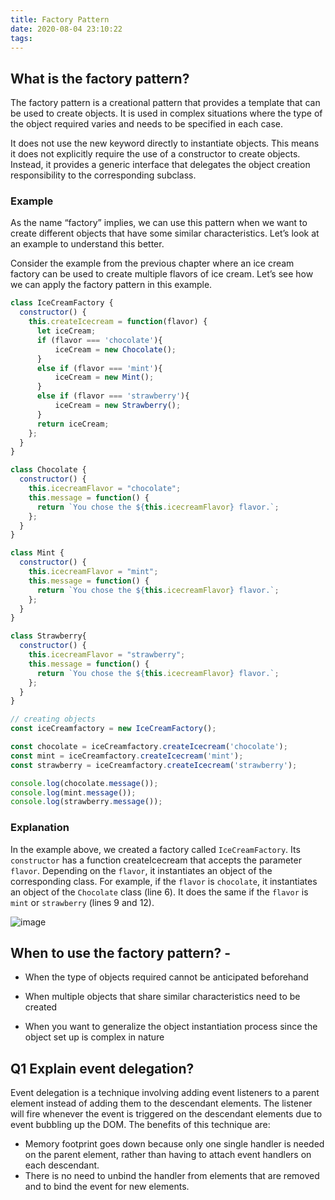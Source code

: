 ```yaml
---
title: Factory Pattern
date: 2020-08-04 23:10:22
tags:
---
```


## What is the factory pattern? 
The factory pattern is a creational pattern that provides a template that can be used to create objects. It is used in complex situations where the type of the object required varies and needs to be specified in each case.

It does not use the new keyword directly to instantiate objects. This means it does not explicitly require the use of a constructor to create objects. Instead, it provides a generic interface that delegates the object creation responsibility to the corresponding subclass.

### Example
As the name “factory” implies, we can use this pattern when we want to create different objects that have some similar characteristics. Let’s look at an example to understand this better.

Consider the example from the previous chapter where an ice cream factory can be used to create multiple flavors of ice cream. Let’s see how we can apply the factory pattern in this example.
```javascript
class IceCreamFactory {
  constructor() {
    this.createIcecream = function(flavor) {
      let iceCream;
      if (flavor === 'chocolate'){
          iceCream = new Chocolate();
      }  
      else if (flavor === 'mint'){
          iceCream = new Mint();
      } 
      else if (flavor === 'strawberry'){
          iceCream = new Strawberry();
      }
      return iceCream;
    };
  }
}

class Chocolate {
  constructor() {
    this.icecreamFlavor = "chocolate";
    this.message = function() {
      return `You chose the ${this.icecreamFlavor} flavor.`;
    };
  }
}

class Mint {
  constructor() {
    this.icecreamFlavor = "mint";
    this.message = function() {
      return `You chose the ${this.icecreamFlavor} flavor.`;
    };
  }
}

class Strawberry{
  constructor() {
    this.icecreamFlavor = "strawberry";
    this.message = function() {
      return `You chose the ${this.icecreamFlavor} flavor.`;
    };
  }
}

// creating objects
const iceCreamfactory = new IceCreamFactory();

const chocolate = iceCreamfactory.createIcecream('chocolate');
const mint = iceCreamfactory.createIcecream('mint');
const strawberry = iceCreamfactory.createIcecream('strawberry');

console.log(chocolate.message()); 
console.log(mint.message()); 
console.log(strawberry.message()); 
```

### Explanation 
In the example above, we created a factory called `IceCreamFactory`. Its `constructor` has a function createIcecream that accepts the parameter `flavor`. Depending on the `flavor`, it instantiates an object of the corresponding class. For example, if the `flavor` is `chocolate`, it instantiates an object of the `Chocolate` class (line 6). It does the same if the `flavor` is `mint` or `strawberry` (lines 9 and 12).

![image](factory.jpg)

## When to use the factory pattern? - 
- When the type of objects required cannot be anticipated beforehand

- When multiple objects that share similar characteristics need to be created

- When you want to generalize the object instantiation process since the object set up is complex in nature

## Q1 Explain event delegation?

Event delegation is a technique involving adding event listeners to a parent element instead of adding them to the descendant elements. The listener will fire whenever the event is triggered on the descendant elements due to event bubbling up the DOM. The benefits of this technique are:

- Memory footprint goes down because only one single handler is needed on the parent element, rather than having to attach event handlers on each descendant.
- There is no need to unbind the handler from elements that are removed and to bind the event for new elements.

